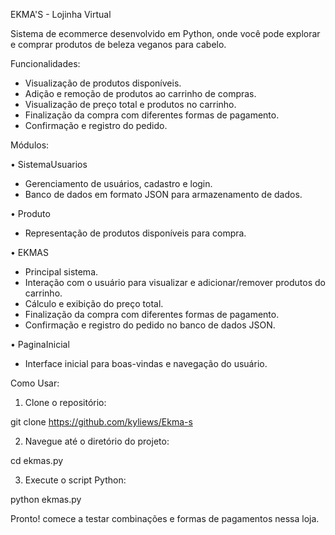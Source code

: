 EKMA'S - Lojinha Virtual

Sistema de ecommerce desenvolvido em Python, onde você pode explorar e comprar produtos de beleza veganos para cabelo.

Funcionalidades:

- Visualização de produtos disponíveis.
- Adição e remoção de produtos ao carrinho de compras.
- Visualização de preço total e produtos no carrinho.
- Finalização da compra com diferentes formas de pagamento.
- Confirmação e registro do pedido.

Módulos:

• SistemaUsuarios

- Gerenciamento de usuários, cadastro e login.
- Banco de dados em formato JSON para armazenamento de dados.

• Produto

- Representação de produtos disponíveis para compra.

• EKMAS

- Principal sistema.
- Interação com o usuário para visualizar e adicionar/remover produtos do carrinho.
- Cálculo e exibição do preço total.
- Finalização da compra com diferentes formas de pagamento.
- Confirmação e registro do pedido no banco de dados JSON.

• PaginaInicial

- Interface inicial para boas-vindas e navegação do usuário.

 Como Usar:

1. Clone o repositório:

git clone https://github.com/kyliews/Ekma-s

2. Navegue até o diretório do projeto:

cd ekmas.py

3. Execute o script Python:

python ekmas.py

Pronto! comece a testar combinações e formas de pagamentos nessa loja.
